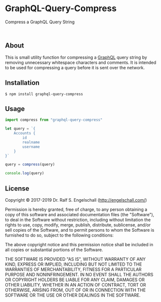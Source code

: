
GraphQL-Query-Compress
======================

Compress a GraphQL Query String

<p/>
<img src="https://nodei.co/npm/graphql-query-compress.png?downloads=true&stars=true" alt=""/>

<p/>
<img src="https://david-dm.org/rse/graphql-query-compress.png" alt=""/>

About
-----

This is small utility function for compressing a
[GraphQL](http://graphql.org/) query string by removing unnecessary
whitespace characters and comments. It is intended to be used for
compressing a query before it is sent over the network.

Installation
------------

```shell
$ npm install graphql-query-compress
```

Usage
-----

```js
import compress from "graphql-query-compress"

let query = `{
    Accounts {
        id
        realname
        username
    }
}`

query = compress(query)

console.log(query)
```

License
-------

Copyright &copy; 2017-2019 Dr. Ralf S. Engelschall (http://engelschall.com/)

Permission is hereby granted, free of charge, to any person obtaining
a copy of this software and associated documentation files (the
"Software"), to deal in the Software without restriction, including
without limitation the rights to use, copy, modify, merge, publish,
distribute, sublicense, and/or sell copies of the Software, and to
permit persons to whom the Software is furnished to do so, subject to
the following conditions:

The above copyright notice and this permission notice shall be included
in all copies or substantial portions of the Software.

THE SOFTWARE IS PROVIDED "AS IS", WITHOUT WARRANTY OF ANY KIND,
EXPRESS OR IMPLIED, INCLUDING BUT NOT LIMITED TO THE WARRANTIES OF
MERCHANTABILITY, FITNESS FOR A PARTICULAR PURPOSE AND NONINFRINGEMENT.
IN NO EVENT SHALL THE AUTHORS OR COPYRIGHT HOLDERS BE LIABLE FOR ANY
CLAIM, DAMAGES OR OTHER LIABILITY, WHETHER IN AN ACTION OF CONTRACT,
TORT OR OTHERWISE, ARISING FROM, OUT OF OR IN CONNECTION WITH THE
SOFTWARE OR THE USE OR OTHER DEALINGS IN THE SOFTWARE.

